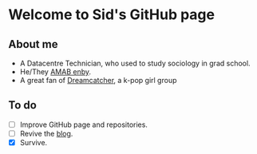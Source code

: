 Welcome to Sid's GitHub page
============================

About me
--------

  * A Datacentre Technician, who used to study sociology in grad school.
  * He/They [AMAB enby](https://en.wikipedia.org/wiki/Non-binary_gender).
  * A great fan of [Dreamcatcher](https://en.wikipedia.org/wiki/Dreamcatcher_(group)), a k-pop girl group

To do
-----

  * [ ] Improve GitHub page and repositories.
  * [ ] Revive the [blog](https://www.sidlibrary.org).
  * [x] Survive.
